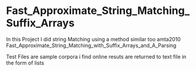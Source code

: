 # Fast_Approximate_String_Matching_Suffix_Arrays
In this Project I did string Matching using a method similar too amta2010  Fast_Approximate_String_Matching_with_Suffix_Arrays_and_A_Parsing

Test Files are sample corpora i find online
resuts are returned to text file in the form of lists
